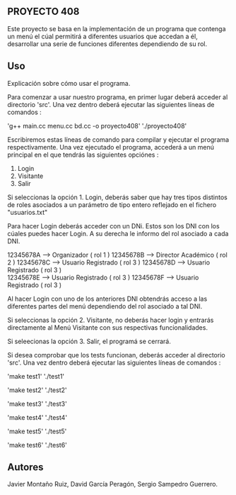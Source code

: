## PROYECTO 408

Este proyecto se basa en la implementación de un  programa que contenga un menú el cúal permitirá a diferentes usuarios que accedan a él, desarrollar una serie de funciones diferentes dependiendo de su rol.


## Uso

Explicación sobre cómo usar el programa.

Para comenzar a usar nuestro programa, en primer lugar deberá acceder al directorio 'src'. Una vez dentro deberá ejecutar las siguientes líneas de comandos : 

'g++ main.cc menu.cc bd.cc -o proyecto408'
'./proyecto408'

Escribiremos estas líneas de comando para compilar y ejecutar el programa respectivamente.
Una vez ejecutado el programa, accederá a un menú principal en el que tendrás las siguientes opciónes :

1. Login
2. Visitante
0. Salir

Si seleccionas la opción 1. Login, deberás saber que hay tres tipos distintos de roles asociados a un parámetro de tipo entero reflejado en el fichero "usuarios.txt"

Para hacer Login deberás acceder con un DNi. Estos son los DNI con los cúales puedes hacer Login. A su derecha le informo del rol asociado a cada DNI.

12345678A --> Organizador ( rol 1 )
12345678B --> Director Académico ( rol 2 )
12345678C --> Usuario Registrado ( rol 3 )
12345678D --> Usuario Registrado ( rol 3 )	
12345678E --> Usuario Registrado ( rol 3 )
12345678F --> Usuario Registrado ( rol 3 )

Al hacer Login con uno de los anteriores DNI obtendrás acceso a las diferentes partes del menú dependiendo del rol asociado a tal DNI.


Si seleccionas la opción 2. Visitante, no deberás hacer login y entrarás directamente al Menú Visitante con sus respectivas funcionalidades.


Si seleecionas la opción 3. Salir, el programá se cerrará.



Si desea comprobar que los tests funcionan, deberás acceder al directorio 'src'. Una vez dentro deberá ejecutar las siguientes líneas de comandos :

'make test1'
'./test1'

'make test2'
'./test2'

'make test3'
'./test3'

'make test4'
'./test4'

'make test5'
'./test5'

'make test6'
'./test6'



## Autores

Javier Montaño Ruiz, David García Peragón, Sergio Sampedro Guerrero.











